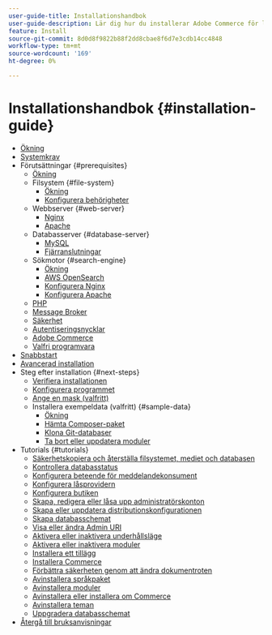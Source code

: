 ```yaml
---
user-guide-title: Installationshandbok
user-guide-description: Lär dig hur du installerar Adobe Commerce för lokala distributioner.
feature: Install
source-git-commit: 8d0d8f9822b88f2dd8cbae8f6d7e3cdb14cc4848
workflow-type: tm+mt
source-wordcount: '169'
ht-degree: 0%

---
```



# Installationshandbok {#installation-guide}

- [Ökning](overview.md)
- [Systemkrav](system-requirements.md)
- Förutsättningar {#prerequisites}
   - [Ökning](prerequisites/overview.md)
   - Filsystem {#file-system}
      - [Ökning](prerequisites/file-system/overview.md)
      - [Konfigurera behörigheter](prerequisites/file-system/configure-permissions.md)
   - Webbserver {#web-server}
      - [Nginx](prerequisites/web-server/nginx.md)
      - [Apache](prerequisites/web-server/apache.md)
   - Databasserver {#database-server}
      - [MySQL](prerequisites/database/mysql.md)
      - [Fjärranslutningar](prerequisites/database/mysql-remote.md)
   - Sökmotor {#search-engine}
      - [Ökning](prerequisites/search-engine/overview.md)
      - [AWS OpenSearch](prerequisites/search-engine/aws-opensearch.md)
      - [Konfigurera Nginx](prerequisites/search-engine/configure-nginx.md)
      - [Konfigurera Apache](prerequisites/search-engine/configure-apache.md)
   - [PHP](prerequisites/php-settings.md)
   - [Message Broker](prerequisites/rabbitmq.md)
   - [Säkerhet](prerequisites/security.md)
   - [Autentiseringsnycklar](prerequisites/authentication-keys.md)
   - [Adobe Commerce](prerequisites/commerce.md)
   - [Valfri programvara](prerequisites/optional-software.md)
- [Snabbstart](composer.md)
- [Avancerad installation](advanced.md)
- Steg efter installation {#next-steps}
   - [Verifiera installationen](next-steps/verify.md)
   - [Konfigurera programmet](next-steps/configuration.md)
   - [Ange en mask (valfritt)](next-steps/set-umask.md)
   - Installera exempeldata (valfritt) {#sample-data}
      - [Ökning](sample-data/overview.md)
      - [Hämta Composer-paket](sample-data/composer-packages.md)
      - [Klona Git-databaser](sample-data/git-repositories.md)
      - [Ta bort eller uppdatera moduler](sample-data/remove-or-update.md)
- Tutorials {#tutorials}
   - [Säkerhetskopiera och återställa filsystemet, mediet och databasen](tutorials/backup.md)
   - [Kontrollera databasstatus](tutorials/database-status.md)
   - [Konfigurera beteende för meddelandekonsument](tutorials/message-consumers.md)
   - [Konfigurera låsprovidern](tutorials/lock-provider.md)
   - [Konfigurera butiken](tutorials/store.md)
   - [Skapa, redigera eller låsa upp administratörskonton](tutorials/admin.md)
   - [Skapa eller uppdatera distributionskonfigurationen](tutorials/deployment.md)
   - [Skapa databasschemat](tutorials/database.md)
   - [Visa eller ändra Admin URI](tutorials/admin-uri.md)
   - [Aktivera eller inaktivera underhållsläge](tutorials/maintenance-mode.md)
   - [Aktivera eller inaktivera moduler](tutorials/manage-modules.md)
   - [Installera ett tillägg](tutorials/extensions.md)
   - [Installera Commerce](tutorials/install.md)
   - [Förbättra säkerheten genom att ändra dokumentroten](tutorials/docroot.md)
   - [Avinstallera språkpaket](tutorials/language-packages.md)
   - [Avinstallera moduler](tutorials/uninstall-modules.md)
   - [Avinstallera eller installera om Commerce](tutorials/uninstall.md)
   - [Avinstallera teman](tutorials/themes.md)
   - [Uppgradera databasschemat](tutorials/database-upgrade.md)
- [Återgå till bruksanvisningar](https://experienceleague.adobe.com/docs/commerce-operations/operational-guides/home.html)
